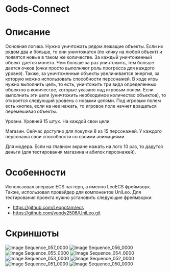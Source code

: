 # Gods-Connect

# Описание

Основная логика.
Нужно уничтожать рядом лежащие объекты. Если их рядом два и больше, то они уничтожатся (по клику на любой объект) и появятся новые в таком же количестве. За каждый уничтоженный объект дается монета. Чем больше за раз уничтожить, тем больше дается очков (очки просто выполняют роль прогресса для каждого уровня). Также, за уничтоженные объекты увеличивается энергия, за которую можно использовать способности персонажей. В ходе игры нужно выполнить цель, то есть, уничтожить три вида определенных объектов в количестве, которые указано над игровым полем. Если выполнить эти цели (уничтожить необходимое количество объектов), то откроется следующий уровень с новыми целями. Под игровым полем есть кнопка, если на нее нажать, то игровое поле начнет вращаться перемешивая объекты.

Уровни.
Уровней 15 штук. На каждой свои цели. 

Магазин.
Сейчас доступно для покупки 8 из 15 персонажей. У каждого персонажа свои способности со своими анимациями.

Для модера.
Если на главном экране нажать на лого 10 раз, то дадутся деньги (для тестирования магазина и абилок персонажей).

# Особенности

Использовал впервые ECS паттерн, а именно LeoECS фреймворк. Также, использовал провайдер для компонентов UniLeo. 
Для тестирования проекта нужно установить следующие фреймворки:
- https://github.com/Leopotam/ecs 
- https://github.com/voody2506/UniLeo.git

# Скриншоты
![Image Sequence_057_0000](https://github.com/user-attachments/assets/9f7906fc-f631-4bc4-9718-66968cc545b8)
![Image Sequence_056_0000](https://github.com/user-attachments/assets/67ff637b-59f4-4b86-9a77-e22bedc774a3)
![Image Sequence_055_0000](https://github.com/user-attachments/assets/2f4c6921-92c2-46a3-aec5-06fbf1ea0cb1)
![Image Sequence_054_0000](https://github.com/user-attachments/assets/b46e4de2-83db-443d-afff-3aa32d0c8f74)
![Image Sequence_053_0000](https://github.com/user-attachments/assets/da5b988d-ae7e-44f6-8725-73d4b6eebce6)
![Image Sequence_052_0000](https://github.com/user-attachments/assets/94fa93a1-767e-4e9e-bb73-ae2795efe417)
![Image Sequence_051_0000](https://github.com/user-attachments/assets/6564d706-ba18-4fbc-9587-09980e288e9f)
![Image Sequence_050_0000](https://github.com/user-attachments/assets/153a8a8a-c084-40d6-97d1-cd47df062b12)

